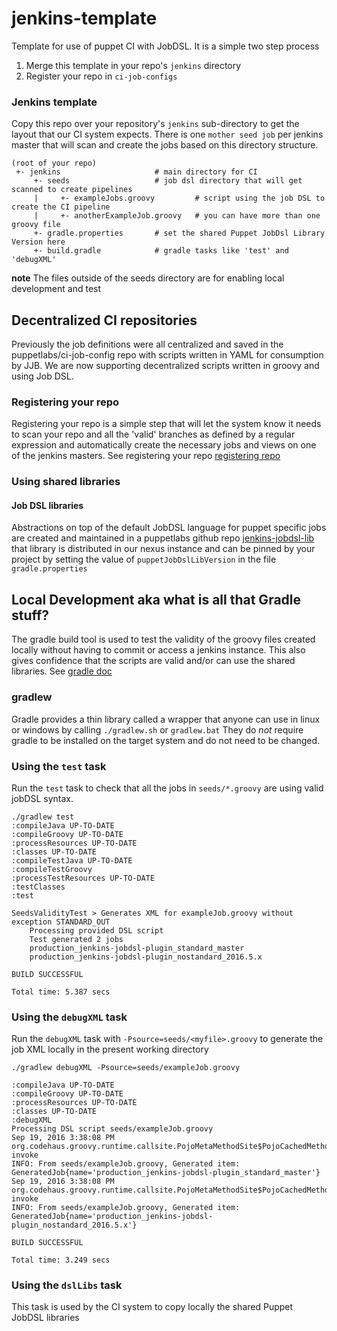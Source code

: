 # jenkins-template
Template for use of puppet CI with JobDSL. It is a simple two step process

1. Merge this template in your repo's `jenkins` directory
2. Register your repo in `ci-job-configs`

### Jenkins template
Copy this repo over your repository's `jenkins` sub-directory to get the layout that our CI system expects. There is one `mother seed job` per jenkins master that will scan and create the jobs based on this directory structure.

    (root of your repo)
     +- jenkins                     # main directory for CI
         +- seeds                   # job dsl directory that will get scanned to create pipelines
         |     +- exampleJobs.groovy         # script using the job DSL to create the CI pipeline
         |     +- anotherExampleJob.groovy   # you can have more than one groovy file
         +- gradle.properties       # set the shared Puppet JobDsl Library Version here
         +- build.gradle            # gradle tasks like 'test' and 'debugXML'

**note** The files outside of the seeds directory are for enabling local development and test

## Decentralized CI repositories
Previously the job definitions were all centralized and saved in the puppetlabs/ci-job-config repo with scripts written in YAML for consumption by JJB. We are now supporting decentralized scripts written in groovy and using Job DSL.

### Registering your repo
Registering your repo is a simple step that will let the system know it needs to scan your repo and all the 'valid' branches as defined by a regular expression and automatically create the necessary jobs and views on one of the jenkins masters. See registering your repo [registering repo][registering-repo]

### Using shared libraries
#### Job DSL libraries
Abstractions on top of the default JobDSL language for puppet specific jobs are created and maintained in a puppetlabs github repo [jenkins-jobdsl-lib][jenkins-jobdsl-lib] that library is distributed in our nexus instance and can be pinned by your project by setting the value of `puppetJobDslLibVersion` in the file `gradle.properties` 

## Local Development aka what is all that Gradle stuff?
The gradle build tool is used to test the validity of the groovy files created locally without having to commit or access a jenkins instance. 
This also gives confidence that the scripts are valid and/or can use the shared libraries. See [gradle doc][gradle-wrapper]
### gradlew
Gradle provides a thin library called a wrapper that anyone can use in linux or windows by calling `./gradlew.sh` or `gradlew.bat`
They do *not* require gradle to be installed on the target system and do not need to be changed.
### Using the `test` task
Run the `test` task to check that all the jobs in `seeds/*.groovy` are using valid jobDSL syntax.
```
./gradlew test
:compileJava UP-TO-DATE
:compileGroovy UP-TO-DATE
:processResources UP-TO-DATE
:classes UP-TO-DATE
:compileTestJava UP-TO-DATE
:compileTestGroovy
:processTestResources UP-TO-DATE
:testClasses
:test

SeedsValidityTest > Generates XML for exampleJob.groovy without exception STANDARD_OUT
    Processing provided DSL script
    Test generated 2 jobs
    production_jenkins-jobdsl-plugin_standard_master
    production_jenkins-jobdsl-plugin_nostandard_2016.5.x

BUILD SUCCESSFUL

Total time: 5.387 secs
```
### Using the `debugXML` task
Run the `debugXML` task with `-Psource=seeds/<myfile>.groovy` to generate the job XML locally in the present working directory
```
./gradlew debugXML -Psource=seeds/exampleJob.groovy

:compileJava UP-TO-DATE
:compileGroovy UP-TO-DATE
:processResources UP-TO-DATE
:classes UP-TO-DATE
:debugXML
Processing DSL script seeds/exampleJob.groovy
Sep 19, 2016 3:38:08 PM org.codehaus.groovy.runtime.callsite.PojoMetaMethodSite$PojoCachedMethodSiteNoUnwrap invoke
INFO: From seeds/exampleJob.groovy, Generated item: GeneratedJob{name='production_jenkins-jobdsl-plugin_standard_master'}
Sep 19, 2016 3:38:08 PM org.codehaus.groovy.runtime.callsite.PojoMetaMethodSite$PojoCachedMethodSiteNoUnwrap invoke
INFO: From seeds/exampleJob.groovy, Generated item: GeneratedJob{name='production_jenkins-jobdsl-plugin_nostandard_2016.5.x'}

BUILD SUCCESSFUL

Total time: 3.249 secs
```

### Using the `dslLibs` task
This task is used by the CI system to copy locally the shared Puppet JobDSL libraries

[registering-repo]: https://github.com/puppetlabs/ci-job-configs/blob/master/doc/cinext/registering-repos.md
[jenkins-jobdsl-lib]: https://github.com/puppetlabs/jenkins-jobdsl-lib
[gradle-wrapper]: https://docs.gradle.org/current/userguide/gradle_wrapper.html
